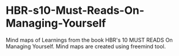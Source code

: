 # HBR-s10-Must-Reads-On-Managing-Yourself
Mind maps of Learnings from the book HBR's 10 MUST READS On Managing Yourself.
Mind maps are created using freemind tool.

